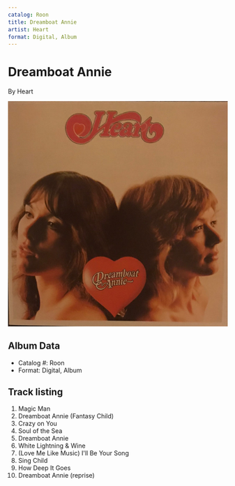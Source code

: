 ```yaml
---
catalog: Roon
title: Dreamboat Annie
artist: Heart
format: Digital, Album
---
```


# Dreamboat Annie

By Heart

![](../../assets/albumcovers/Heart-Dreamboat_Annie.png)

## Album Data

- Catalog #: Roon
- Format: Digital, Album


## Track listing


1. Magic Man
2. Dreamboat Annie (Fantasy Child)
3. Crazy on You
4. Soul of the Sea
5. Dreamboat Annie
6. White Lightning & Wine
7. (Love Me Like Music) I'll Be Your Song
8. Sing Child
9. How Deep It Goes
10. Dreamboat Annie (reprise)

